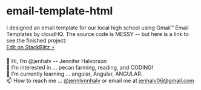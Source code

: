 # email-template-html

I designed an email template for our local high school using Gmail™ Email Templates by cloudHQ.  The source code is MESSY -- but here is a link to see the finished project:<br>
[Edit on StackBlitz ⚡️](https://stackblitz.com/edit/email-template-html)


👋 Hi, I’m @jenhalv -- Jennifer Halvorson<br>
👀 I’m interested in ... pecan farming, reading, and CODING!<br>
🌱 I’m currently learning ... angular, Angular, ANGULAR.<br>
📫 How to reach me ... [@jennlynnhalv](https://twitter.com/jennlynnhalv) or email me at [jenhalv06@gmail.com](mailto:jenhalv06@gmail.com)<br>